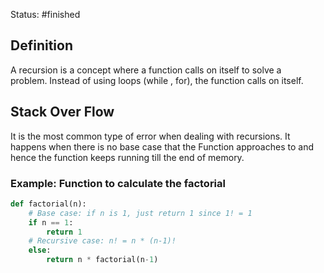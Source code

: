 Status: #finished  
## Definition
A recursion is a concept where a function calls on itself to solve a problem. Instead of using loops (while , for), the function calls on itself. 

## Stack Over Flow
It is the most common type of error when dealing with recursions. It happens when there is no base case that the Function approaches to and hence the function keeps running till the end of memory. 
### **Example:** Function to calculate the factorial
```python
def factorial(n):
    # Base case: if n is 1, just return 1 since 1! = 1
    if n == 1:
        return 1
    # Recursive case: n! = n * (n-1)!
    else:
        return n * factorial(n-1)
```





